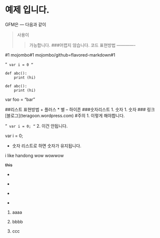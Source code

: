 예제 입니다.
============
GFM은
—
다음과
같이
>사용이
>>가능합니다.
>###어렵지 않습니다.
코드 표현방법
————-

#1
mojombo#1
mojombo/github=flavored-markdown#1


“`
var i = 0
“`


    def abc():
        print (hi)


```
def abc():
    print (hi)
```

var foo = “bar”
<html> </html>
##리스트 표현방법
+ 플러스
* 별
– 하이픈
###숫자리스트
1. 숫자
1. 숫자
### 링크
[블로그](teragoon.wordpress.com)
#주의
1. 이렇게 해야합니다.

“`
var i = 0;
“`
2. 이건 안됩니다.

var i = 0;
* 숫자 리스트로 하면 숫자가 유지됩니다.


i like handong
wow wowwow

~~this~~


* ~~~~~~~~~~~~~~~~~~~~~~~~~~~~~~~~~~~~~~~~~~~~~~~~~~~~~~~~~~~~~~~~~~~~~~~~~~~~~~~~~~~~~~~~~~~~~~~~~~~~~~~~~~~~~~~~~~~~~~~~~~~~~~~ ~~ ~~ ~~ ~~ ~~ ~~~~~~~~~~~~~~~~~ ~~~~~~~~~~~~~~~~~~~~~~~~~~~~
* ~~~~~~~~~~~~~~~~~~~~~~~~~~~~~~~~~~~~~~~~~~~~~~~~~~~~~~~~~~~~~~~~~~~~~~~~~~~~~~~~~~~~~~~~~~~~~~~~~~~~~~~~~~~~~~~~~~~~~~~~~~~~~~~ ~~ ~~ ~~ ~~ ~~ ~~~~~~~~~~~~~~~~~ ~~~~~~~~~~~~~~~~~~~~~~~~~~~~

*    ~~~~~~~~~~~~~~~~~~~~~~~~~~~~~~~~~~~~~~~~~~~~~~~~~~~~~~~~~~~~~~~~~~~~~~~~~~~~~~~~~~~~~~~~~~~~~~~~~~~~~~~~~~~~~~~~~~~~~~~~~~~~~~~          ~~~~ ~~ ~~ ~~ ~~~~~~~~~~~~~~~~~ ~~~~~~~~~~~~~~~~~~~~~~~~~~~~
*    ~~~~~~~~~~~~~~~~~~~~~~~~~~~~~~~~~~~~~~~~~~~~~~~~~~~~~~~~~~~~~~~~~~~~~~~~~~~~~~~~~~~~~~~~~~~~~~~~~~~~~~~~~~~~~~~~~~~~~~~~~~~~~~~ ~~      ~~ ~~ ~~ ~~ ~~~~~~~~~~~~~~~~~ ~~~~~~~~~~~~~~~~~~~~~~~~~~~~

1. aaaa

2. bbbb

1. ccc
